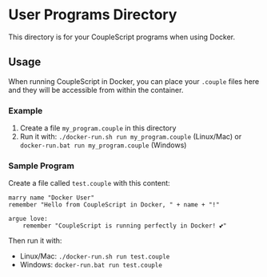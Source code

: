 # User Programs Directory

This directory is for your CoupleScript programs when using Docker.

## Usage

When running CoupleScript in Docker, you can place your `.couple` files here and they will be accessible from within the container.

### Example

1. Create a file `my_program.couple` in this directory
2. Run it with: `./docker-run.sh run my_program.couple` (Linux/Mac) or `docker-run.bat run my_program.couple` (Windows)

### Sample Program

Create a file called `test.couple` with this content:

```couplescript
marry name "Docker User"
remember "Hello from CoupleScript in Docker, " + name + "!"

argue love:
    remember "CoupleScript is running perfectly in Docker! 💕"
```

Then run it with:
- Linux/Mac: `./docker-run.sh run test.couple`
- Windows: `docker-run.bat run test.couple`
